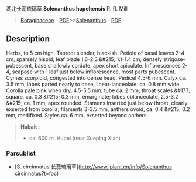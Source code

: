 湖北长蕊琉璃草 **Solenanthus hupehensis** R. R. Mill

> [Boraginaceae](http://www.iplant.cn/info/Boraginaceae?t=foc) - [PDF](http://www.iplant.cn/foc/pdf/Boraginaceae.pdf)>>[Solenanthus](http://www.iplant.cn/info/Solenanthus?t=foc) - [PDF](http://www.iplant.cn/foc/pdf/Solenanthus.pdf)

## Description

Herbs, to 5 cm high. Taproot slender, blackish. Petiole of basal leaves 2-4 cm, sparsely hispid; leaf blade 1.6-2.3 &amp;#215; 1.1-1.4 cm, densely strigose-pubescent, base shallowly cordate, apex short apiculate. Inflorescences 2-4, scapose with 1 leaf just below inflorescence, most parts pubescent. Cymes scorpioid, congested into dense head. Pedicel 4.5-6 mm. Calyx ca. 3.5 mm; lobes parted nearly to base, linear-lanceolate, ca. 0.8 mm wide. Corolla pale pink when dry, 4.5-5.5 mm; tube ca. 2 mm; throat scales &amp;#177; square, ca. 0.3 &amp;#215; 0.3 mm, emarginate; lobes oblanceolate, 2.5-3.2 &amp;#215; ca. 1 mm, apex rounded. Stamens inserted just below throat, clearly exserted from corolla; filaments 3-3.5 mm; anthers ovoid, ca. 0.4 &amp;#215; 0.2 mm, medifixed. Styles ca. 6 mm, exserted beyond anthers.


> **Habait** : 
>* ca. 600 m. Hubei (near Xueping Xian)



### Parsublist

* [S.  circinnatus  长蕊琉璃草](http://www.iplant.cn/info/Solenanthus circinnatus?t=foc)
